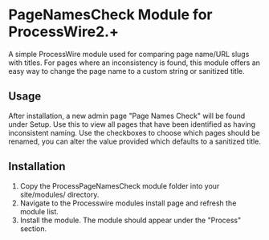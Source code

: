 # PageNamesCheck Module for ProcessWire2.+

A simple ProcessWire module used for comparing page name/URL slugs with titles. For pages where an inconsistency is found, this module offers an easy way to change the page name to a custom string or sanitized title.

## Usage

After installation, a new admin page "Page Names Check" will be found under Setup. Use this to view all pages that have been identified as having inconsistent naming. Use the checkboxes to choose which pages should be renamed, you can alter the value provided which defaults to a sanitized title.

## Installation

1. Copy the ProcessPageNamesCheck module folder into your site/modules/ directory.
2. Navigate to the Processwire modules install page and refresh the module list.
3. Install the module. The module should appear under the "Process" section.

